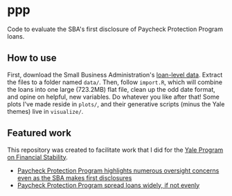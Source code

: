 # ppp
Code to evaluate the SBA's first disclosure of Paycheck Protection Program loans.

## How to use
First, download the Small Business Administration's [loan-level data](https://sba.app.box.com/s/tvb0v5i57oa8gc6b5dcm9cyw7y2ms6pp). Extract the files to a folder named `data/`. Then, follow `import.R`, which will combine the loans into one large (723.2MB) flat file, clean up the odd date format, and opine on helpful, new variables. Do whatever you like after that! Some plots I've made reside in `plots/`, and their generative scripts (minus the Yale themes) live in `visualize/`.

## Featured work
This repository was created to facilitate work that I did for the [Yale Program on Financial Stability](https://som.yale.edu/faculty-research-centers/centers-initiatives/program-on-financial-stability).

* [Paycheck Protection Program highlights numerous oversight concerns even as the SBA makes first disclosures](https://som.yale.edu/blog/paycheck-protection-program-highlights-numerous-oversight-concerns-even-as-the-sba-makes-first-disclosures)
* [Paycheck Protection Program spread loans widely, if not evenly](https://som.yale.edu/blog/paycheck-protection-program-spread-loans-widely-if-not-evenly)
